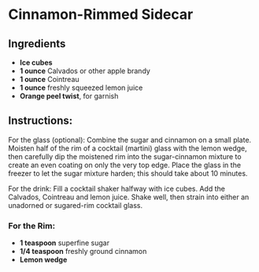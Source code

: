 # Cinnamon-Rimmed Sidecar  

## Ingredients

- **Ice cubes**
- **1 ounce** Calvados or other apple brandy
- **1 ounce** Cointreau
- **1 ounce** freshly squeezed lemon juice
- **Orange peel twist**, for garnish

## Instructions:

For the glass (optional): Combine the sugar and cinnamon on a small plate. Moisten half of the rim of a cocktail (martini) glass with the lemon wedge, then carefully dip the moistened rim into the sugar-cinnamon mixture to create an even coating on only the very top edge. Place the glass in the freezer to let the sugar mixture harden; this should take about 10 minutes.

  
For the drink: Fill a cocktail shaker halfway with ice cubes. Add the Calvados, Cointreau and lemon juice. Shake well, then strain into either an unadorned or sugared-rim cocktail glass.
### For the Rim:

- **1 teaspoon** superfine sugar
- **1/4 teaspoon** freshly ground cinnamon
- **Lemon wedge**
